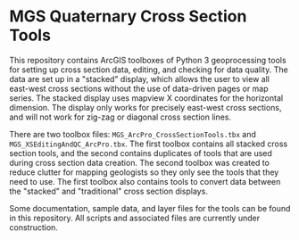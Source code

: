 # MGS Quaternary Cross Section Tools

This repository contains ArcGIS toolboxes of Python 3 geoprocessing tools for setting up cross section data, editing, and checking for data quality. The data are set up in a "stacked" display, which allows the user to view all east-west cross sections without the use of data-driven pages or map series. The stacked display uses mapview X coordinates for the horizontal dimension. The display only works for precisely east-west cross sections, and will not work for zig-zag or diagonal cross section lines.

There are two toolbox files: `MGS_ArcPro_CrossSectionTools.tbx` and `MGS_XSEditingAndQC_ArcPro.tbx`. The first toolbox contains all stacked cross section tools, and the second contains duplicates of tools that are used during cross section data creation. The second toolbox was created to reduce clutter for mapping geologists so they only see the tools that they need to use. The first toolbox also contains tools to convert data between the "stacked" and "traditional" cross section displays.

Some documentation, sample data, and layer files for the tools can be found in this repository. All scripts and associated files are currently under construction.
